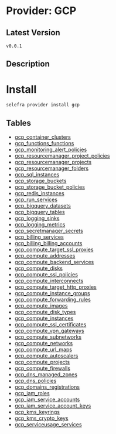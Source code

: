 # Provider: GCP

## Latest Version 

```
v0.0.1
```
## Description 


# Install 

```
selefra provider install gcp
```


## Tables 

- [gcp_container_clusters](gcp_container_clusters.md)
- [gcp_functions_functions](gcp_functions_functions.md)
- [gcp_monitoring_alert_policies](gcp_monitoring_alert_policies.md)
- [gcp_resourcemanager_project_policies](gcp_resourcemanager_project_policies.md)
- [gcp_resourcemanager_projects](gcp_resourcemanager_projects.md)
- [gcp_resourcemanager_folders](gcp_resourcemanager_folders.md)
- [gcp_sql_instances](gcp_sql_instances.md)
- [gcp_storage_buckets](gcp_storage_buckets.md)
- [gcp_storage_bucket_policies](gcp_storage_bucket_policies.md)
- [gcp_redis_instances](gcp_redis_instances.md)
- [gcp_run_services](gcp_run_services.md)
- [gcp_bigquery_datasets](gcp_bigquery_datasets.md)
- [gcp_bigquery_tables](gcp_bigquery_tables.md)
- [gcp_logging_sinks](gcp_logging_sinks.md)
- [gcp_logging_metrics](gcp_logging_metrics.md)
- [gcp_secretmanager_secrets](gcp_secretmanager_secrets.md)
- [gcp_billing_services](gcp_billing_services.md)
- [gcp_billing_billing_accounts](gcp_billing_billing_accounts.md)
- [gcp_compute_target_ssl_proxies](gcp_compute_target_ssl_proxies.md)
- [gcp_compute_addresses](gcp_compute_addresses.md)
- [gcp_compute_backend_services](gcp_compute_backend_services.md)
- [gcp_compute_disks](gcp_compute_disks.md)
- [gcp_compute_ssl_policies](gcp_compute_ssl_policies.md)
- [gcp_compute_interconnects](gcp_compute_interconnects.md)
- [gcp_compute_target_http_proxies](gcp_compute_target_http_proxies.md)
- [gcp_compute_instance_groups](gcp_compute_instance_groups.md)
- [gcp_compute_forwarding_rules](gcp_compute_forwarding_rules.md)
- [gcp_compute_images](gcp_compute_images.md)
- [gcp_compute_disk_types](gcp_compute_disk_types.md)
- [gcp_compute_instances](gcp_compute_instances.md)
- [gcp_compute_ssl_certificates](gcp_compute_ssl_certificates.md)
- [gcp_compute_vpn_gateways](gcp_compute_vpn_gateways.md)
- [gcp_compute_subnetworks](gcp_compute_subnetworks.md)
- [gcp_compute_networks](gcp_compute_networks.md)
- [gcp_compute_url_maps](gcp_compute_url_maps.md)
- [gcp_compute_autoscalers](gcp_compute_autoscalers.md)
- [gcp_compute_projects](gcp_compute_projects.md)
- [gcp_compute_firewalls](gcp_compute_firewalls.md)
- [gcp_dns_managed_zones](gcp_dns_managed_zones.md)
- [gcp_dns_policies](gcp_dns_policies.md)
- [gcp_domains_registrations](gcp_domains_registrations.md)
- [gcp_iam_roles](gcp_iam_roles.md)
- [gcp_iam_service_accounts](gcp_iam_service_accounts.md)
- [gcp_iam_service_account_keys](gcp_iam_service_account_keys.md)
- [gcp_kms_keyrings](gcp_kms_keyrings.md)
- [gcp_kms_crypto_keys](gcp_kms_crypto_keys.md)
- [gcp_serviceusage_services](gcp_serviceusage_services.md)


